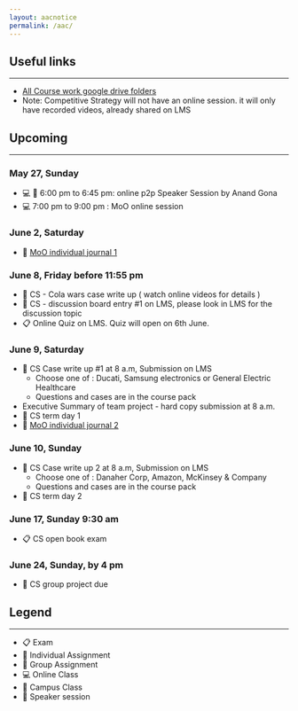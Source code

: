 ```yaml
---
layout: aacnotice
permalink: /aac/
---
```


## Useful links

----
* [All Course work google drive folders](https://drive.google.com/drive/u/1/folders/1mYYYbyB3R1y9sBMQAwEXjPEb63WUc4CH)
* Note: Competitive Strategy will not have an online session. it will only have recorded videos, already shared on LMS

## Upcoming

----

### May 27, Sunday
* :computer: :microphone: 6:00 pm to 6:45 pm: online p2p Speaker Session by Anand Gona
* :computer: 7:00 pm to 9:00 pm : MoO online session

### June 2, Saturday
* :bust_in_silhouette: [MoO individual journal 1](http://lms2.exchange.isb.edu/mod/assign/view.php?id=57183)

### June 8, Friday before 11:55 pm
* :bust_in_silhouette: CS - Cola wars case write up ( watch online videos for details )
* :bust_in_silhouette: CS - discussion board entry #1 on LMS, please look in LMS for the discussion topic
* :clipboard: Online Quiz on LMS. Quiz will open on 6th June.

### June 9, Saturday
* :bust_in_silhouette: CS Case write up #1 at 8 a.m, Submission on LMS
  * Choose one of : Ducati, Samsung electronics or General Electric Healthcare
  * Questions and cases are in the course pack
* Executive Summary of team project - hard copy submission at 8 a.m.
* :school: CS term day 1
* :bust_in_silhouette: [MoO individual journal 2](http://lms2.exchange.isb.edu/mod/assign/view.php?id=57184)

### June 10, Sunday
* :bust_in_silhouette: CS Case write up 2 at 8 a.m, Submission on LMS
  * Choose one of : Danaher Corp, Amazon, McKinsey & Company
  * Questions and cases are in the course pack
* :school: CS term day 2

### June 17, Sunday 9:30 am
* :clipboard: CS open book exam

### June 24, Sunday, by 4 pm
* :busts_in_silhouette: CS group project due

## Legend

----
* :clipboard: Exam
* :bust_in_silhouette: Individual Assignment
* :busts_in_silhouette: Group Assignment
* :computer: Online Class
* :school: Campus Class
* :microphone: Speaker session
